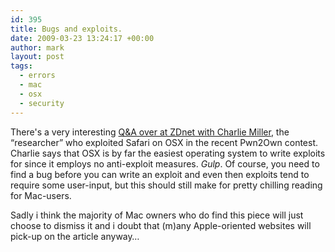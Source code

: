 ```yaml
---
id: 395
title: Bugs and exploits.
date: 2009-03-23 13:24:17 +00:00
author: mark
layout: post
tags:
  - errors
  - mac
  - osx
  - security
---
```

There's a very interesting [Q&A over at ZDnet with Charlie Miller](http://blogs.zdnet.com/security/?p=2941), the &#8220;researcher&#8221; who exploited Safari on OSX in the recent Pwn2Own contest. Charlie says that OSX is by far the easiest operating system to write exploits for since it employs no anti-exploit measures. _Gulp_. Of course, you need to find a bug before you can write an exploit and even then exploits tend to require some user-input, but this should still make for pretty chilling reading for Mac-users.

Sadly i think the majority of Mac owners who do find this piece will just choose to dismiss it and i doubt that (m)any Apple-oriented websites will pick-up on the article anyway&#8230;
